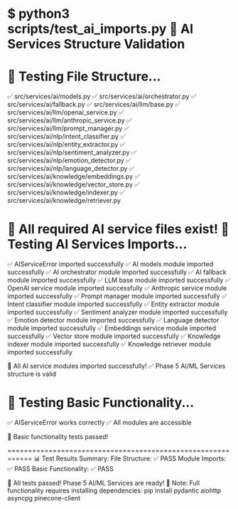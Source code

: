 $ python3 scripts/test_ai_imports.py
🤖 AI Services Structure Validation
============================================================

📁 Testing File Structure...
==================================================
✅ src/services/ai/models.py
✅ src/services/ai/orchestrator.py
✅ src/services/ai/fallback.py
✅ src/services/ai/llm/base.py
✅ src/services/ai/llm/openai_service.py
✅ src/services/ai/llm/anthropic_service.py
✅ src/services/ai/llm/prompt_manager.py
✅ src/services/ai/nlp/intent_classifier.py
✅ src/services/ai/nlp/entity_extractor.py
✅ src/services/ai/nlp/sentiment_analyzer.py
✅ src/services/ai/nlp/emotion_detector.py
✅ src/services/ai/nlp/language_detector.py
✅ src/services/ai/knowledge/embeddings.py
✅ src/services/ai/knowledge/vector_store.py
✅ src/services/ai/knowledge/indexer.py
✅ src/services/ai/knowledge/retriever.py

🎉 All required AI service files exist!
🧪 Testing AI Services Imports...
==================================================
✅ AIServiceError imported successfully
✅ AI models module imported successfully
✅ AI orchestrator module imported successfully
✅ AI fallback module imported successfully
✅ LLM base module imported successfully
✅ OpenAI service module imported successfully
✅ Anthropic service module imported successfully
✅ Prompt manager module imported successfully
✅ Intent classifier module imported successfully
✅ Entity extractor module imported successfully
✅ Sentiment analyzer module imported successfully
✅ Emotion detector module imported successfully
✅ Language detector module imported successfully
✅ Embeddings service module imported successfully
✅ Vector store module imported successfully
✅ Knowledge indexer module imported successfully
✅ Knowledge retriever module imported successfully

🎉 All AI service modules imported successfully!
✅ Phase 5 AI/ML Services structure is valid

🔧 Testing Basic Functionality...
==================================================
✅ AIServiceError works correctly
✅ All modules are accessible

🎉 Basic functionality tests passed!

============================================================
📊 Test Results Summary:
  File Structure: ✅ PASS
  Module Imports: ✅ PASS
  Basic Functionality: ✅ PASS

🎉 All tests passed! Phase 5 AI/ML Services are ready!
📝 Note: Full functionality requires installing dependencies:
   pip install pydantic aiohttp asyncpg pinecone-client

